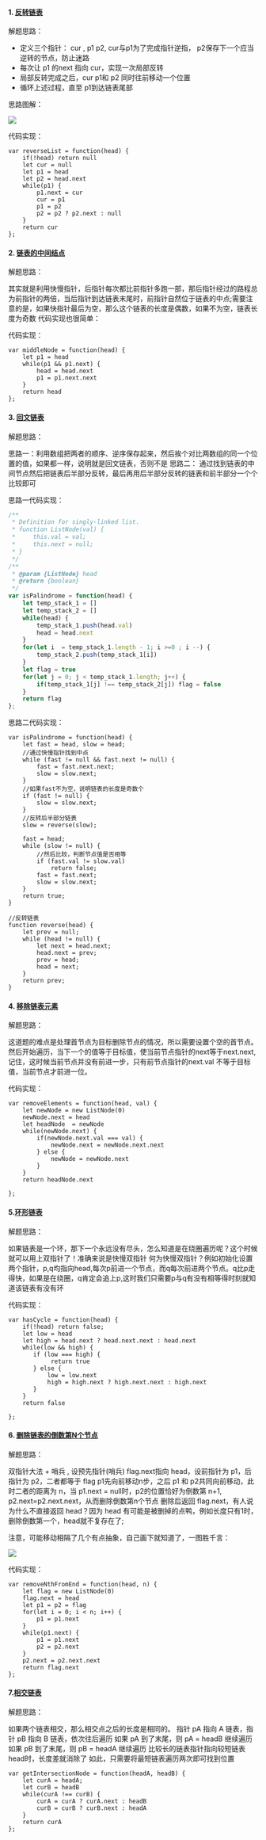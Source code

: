 #### 1. [反转链表](https://leetcode-cn.com/problems/reverse-linked-list/)

解题思路：
- 定义三个指针： cur , p1 p2, cur与p1为了完成指针逆指， p2保存下一个应当逆转的节点，防止迷路
- 每次让 p1 的next 指向 cur，实现一次局部反转
- 局部反转完成之后，cur p1和 p2 同时往前移动一个位置
- 循环上述过程，直至 p1到达链表尾部

思路图解：

![](https://github.com/kejianfeng/algorithm-note/blob/main/images/link-reverse.gif)

代码实现：
```
var reverseList = function(head) {
    if(!head) return null
    let cur = null
    let p1 = head
    let p2 = head.next
    while(p1) {
        p1.next = cur
        cur = p1
        p1 = p2
        p2 = p2 ? p2.next : null
    }
    return cur
};
```

#### 2. [链表的中间结点](https://leetcode-cn.com/problems/middle-of-the-linked-list/)
解题思路：

其实就是利用快慢指针，后指针每次都比前指针多跑一部，那后指针经过的路程总为前指针的两倍，当后指针到达链表末尾时，前指针自然位于链表的中点;需要注意的是，如果快指针最后为空，那么这个链表的长度是偶数，如果不为空，链表长度为奇数
代码实现也很简单：

代码实现：

```
var middleNode = function(head) {
    let p1 = head
    while(p1 && p1.next) {
        head = head.next
        p1 = p1.next.next
    }
    return head
};
```

#### 3. [回文链表](https://leetcode-cn.com/problems/palindrome-linked-list/)

解题思路：

思路一：利用数组把两者的顺序、逆序保存起来，然后挨个对比两数组的同一个位置的值，如果都一样，说明就是回文链表，否则不是
思路二： 通过找到链表的中间节点然后把链表后半部分反转，最后再用后半部分反转的链表和前半部分一个个比较即可

思路一代码实现：

```javascript
/**
 * Definition for singly-linked list.
 * function ListNode(val) {
 *     this.val = val;
 *     this.next = null;
 * }
 */
/**
 * @param {ListNode} head
 * @return {boolean}
 */
var isPalindrome = function(head) {
    let temp_stack_1 = []
    let temp_stack_2 = []
    while(head) {
        temp_stack_1.push(head.val)
        head = head.next
    }
    for(let i  = temp_stack_1.length - 1; i >=0 ; i --) {
        temp_stack_2.push(temp_stack_1[i])
    }
    let flag = true
    for(let j = 0; j < temp_stack_1.length; j++) {
        if(temp_stack_1[j] !== temp_stack_2[j]) flag = false
    }
    return flag
};
```
思路二代码实现：
```
var isPalindrome = function(head) {
    let fast = head, slow = head;
    //通过快慢指针找到中点
    while (fast != null && fast.next != null) {
        fast = fast.next.next;
        slow = slow.next;
    }
    //如果fast不为空，说明链表的长度是奇数个
    if (fast != null) {
        slow = slow.next;
    }
    //反转后半部分链表
    slow = reverse(slow);

    fast = head;
    while (slow != null) {
        //然后比较，判断节点值是否相等
        if (fast.val != slow.val)
            return false;
        fast = fast.next;
        slow = slow.next;
    }
    return true;
}

//反转链表
function reverse(head) {
    let prev = null;
    while (head != null) {
        let next = head.next;
        head.next = prev;
        prev = head;
        head = next;
    }
    return prev;
}
```

#### 4. [移除链表元素](https://leetcode-cn.com/problems/remove-linked-list-elements/)

解题思路：

这道题的难点是处理首节点为目标删除节点的情况，所以需要设置个空的首节点。然后开始遍历，当下一个的值等于目标值，使当前节点指针的next等于next.next, 记住，这时候当前节点并没有前进一步，只有前节点指针的next.val 不等于目标值，当前节点才前进一位。

代码实现：
```
var removeElements = function(head, val) {
    let newNode = new ListNode(0)
    newNode.next = head
    let headNode  = newNode
    while(newNode.next) {
        if(newNode.next.val === val) {
            newNode.next = newNode.next.next
        } else {
            newNode = newNode.next
        }
    }
    return headNode.next

};
```

#### 5.[环形链表](https://leetcode-cn.com/problems/linked-list-cycle)

解题思路：

如果链表是一个环，那下一个永远没有尽头，怎么知道是在绕圈遍历呢？这个时候就可以用上双指针了！准确来说是快慢双指针
何为快慢双指针？例如初始化设置两个指针，p,q均指向head,每次p前进一个节点，而q每次前进两个节点。q比p走得快，如果是在绕圈，q肯定会追上p,这时我们只需要p与q有没有相等得时刻就知道该链表有没有环

代码实现：

```
var hasCycle = function(head) {
    if(!head) return false;
    let low = head
    let high = head.next ? head.next.next : head.next
    while(low && high) {
       if (low === high) {
            return true
       } else {
           low = low.next
           high = high.next ? high.next.next : high.next
       }
    }
    return false
    
};

```

#### 6. [删除链表的倒数第N个节点](https://leetcode-cn.com/problems/remove-nth-node-from-end-of-list/)

解题思路：

双指针大法 + 哨兵 , 设预先指针(哨兵) flag.next指向 head，设前指针为 p1，后指针为 p2，二者都等于 flag
p1先向前移动n步，之后 p1 和 p2共同向前移动，此时二者的距离为 n，当 p1.next = null时，p2的位置恰好为倒数第 n+1, p2.next=p2.next.next，从而删除倒数第n个节点
删除后返回 flag.next，有人说为什么不直接返回 head？因为 head 有可能是被删掉的点鸭，例如长度只有1时，删除倒数第一个，head就不复存在了;

注意，可能移动相隔了几个有点抽象，自己画下就知道了，一图胜千言：

![](https://github.com/kejianfeng/algorithm-note/blob/main/images/linked-pic-qwda.jpg)

代码实现：
```
var removeNthFromEnd = function(head, n) {
    let flag = new ListNode(0)
    flag.next = head
    let p1 = p2 = flag
    for(let i = 0; i < n; i++) {
        p1 = p1.next
    }
    while(p1.next) {
        p1 = p1.next
        p2 = p2.next
    }
    p2.next = p2.next.next
    return flag.next
};
```

#### 7.[相交链表](https://leetcode-cn.com/problems/intersection-of-two-linked-lists)

解题思路：

如果两个链表相交，那么相交点之后的长度是相同的。
指针 pA 指向 A 链表，指针 pB 指向 B 链表，依次往后遍历
如果 pA 到了末尾，则 pA = headB 继续遍历
如果 pB 到了末尾，则 pB = headA 继续遍历
比较长的链表指针指向较短链表head时，长度差就消除了
如此，只需要将最短链表遍历两次即可找到位置


```
var getIntersectionNode = function(headA, headB) {
    let curA = headA;
    let curB = headB
    while(curA !== curB) {
        curA = curA ? curA.next : headB
        curB = curB ? curB.next : headA
    }
    return curA
};
```


